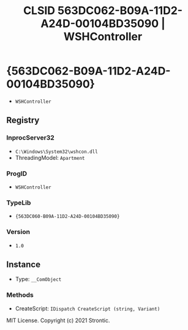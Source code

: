 ﻿---
title: "CLSID 563DC062-B09A-11D2-A24D-00104BD35090 | WSHController"
excerpt: What is COM-Object CLSID 563DC062-B09A-11D2-A24D-00104BD35090?
---

# {563DC062-B09A-11D2-A24D-00104BD35090}

* `WSHController`

## Registry


### InprocServer32

* `C:\Windows\System32\wshcon.dll`
* ThreadingModel: `Apartment`

### ProgID

* `WSHController`

### TypeLib

* `{563DC060-B09A-11D2-A24D-00104BD35090}`

### Version

* `1.0`

## Instance

* Type: `__ComObject`

### Methods

* CreateScript: `IDispatch CreateScript (string, Variant)`

MIT License. Copyright (c) 2021 Strontic.


